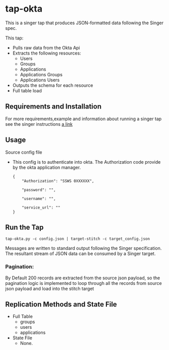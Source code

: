 # tap-okta
This is a singer tap that produces JSON-formatted data following the Singer spec.

This tap:
  - Pulls raw data from the Okta Api
  - Extracts the following resources: 
      - Users
      - Groups
      - Applications
      -	Applications Groups
      -	Applications Users
  - Outputs the schema for each resource
  - Full table load 
  
## Requirements and Installation
For more requirements,example and information about running a singer tap see the singer instructions [a link](https://github.com/singer-io/getting-started/blob/master/docs/RUNNING_AND_DEVELOPING.md)
  
## Usage
Source config file 
  - This config is to authenticate into okta. The Authorization code provide by the okta application manager.
  
        {
            "Authorization": "SSWS 0XXXXXX",
            
            "password": "",
            
            "username": "",
             
            "service_url": ""
        }
 
## Run the Tap
    tap-okta.py -c config.json | target-stitch -c target_config.json
  
 Messages are written to standard output following the Singer specification. The resultant stream of JSON data can be consumed by a Singer target.
    
### Pagination:
 By Default 200 records are extracted from  the source json payload, so the pagination logic is implemented to loop through all the records from source json payload and load into the stitch target 
  
## Replication Methods and State File
  - Full Table
       - groups
       - users
       - applications
  - State File
       - None.
